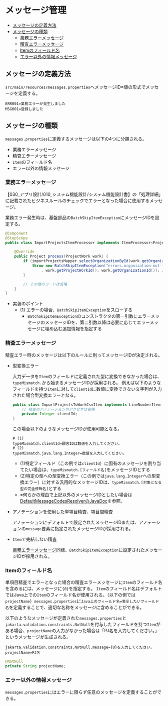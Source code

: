 # メッセージ管理

- [メッセージの定義方法](#メッセージの定義方法)
- [メッセージの種類](#メッセージの種類)
  - [業務エラーメッセージ](#業務エラーメッセージ)
  - [精査エラーメッセージ](#精査エラーメッセージ)
  - [Itemのフィールド名](#itemのフィールド名)
  - [エラー以外の情報メッセージ](#エラー以外の情報メッセージ)

## メッセージの定義方法

`src/main/resources/messages.properties`へメッセージID=値の形式でメッセージを定義する。

```properties
ERR001=業務エラーが発生しました
MSG001=登録しました
```

## メッセージの種類

`messages.properties`に定義するメッセージは以下の4つに分類される。

- 業務エラーメッセージ
- 精査エラーメッセージ
- `Item`のフィールド名
- エラー以外の情報メッセージ

### 業務エラーメッセージ

【030_アプリ設計/010_システム機能設計/システム機能設計書】の「処理詳細」に記載されたビジネスルールのチェックでエラーとなった場合に使用するメッセージ。

業務エラー発生時は、基盤部品の`BatchSkipItemException`にメッセージIDを設定する。

```java
@Component
@StepScope
public class ImportProjectsItemProcessor implements ItemProcessor<ProjectWork, Project> {

    @Override
    public Project process(ProjectWork work) {
        if (importProjectsMapper.selectOrganizationById(work.getOrganizationId()) == null) {
            throw new BatchSkipItemException("errors.organization-not-found" // (1)
                , work.getProjectWorkId(), work.getOrganizationId()); // (1)
        }

        // その他のコードは省略
    }
}
```

- 実装のポイント
    - (1) エラーの場合、`BatchSkipItemException`をスローする
        - `BatchSkipItemException`のコンストラクタの第一引数にエラーメッセージのメッセージIDを、第二引数以降は必要に応じてエラーメッセージに埋め込む追加情報を指定する

### 精査エラーメッセージ

精査エラー時のメッセージは以下のルールに則ってメッセージIDが決定される。

- 型変換エラー  

    入力データを`Item`のフィールドに定義された型に変換できなかった場合は、`typeMismatch.`から始まるメッセージIDが採用される。
    例えば以下のようなフィールドを持つ`Item`に対して`clientId`に数値に変換できない文字列が入力された場合型変換エラーとなる。

    ```java
    public class ImportProjectsToWorkCsvItem implements LineNumberItem {
        // 精査のアノテーションやアクセサは省略
        private Integer clientId;
    }
    ```

    この場合以下のようなメッセージIDが使用可能となる。

    ```properties
    # (1)
    typeMismatch.clientId=顧客IDは数値を入力してください。
    # (2)
    typeMismatch.java.lang.Integer=数値を入力してください。
    ```

    - (1)特定フィールド（この例では`clientId`）に固有のメッセージを割り当てたい場合は、`typeMismatch.[フィールド名]`をメッセージIDとする
    - (2)特定の型への型変換エラー（この例では`java.lang.Integer`への型変換エラー）に対する汎用的なメッセージIDは、`typeMismatch.[対象となる型の完全修飾名]`とする
    - ※何らかの理由で上記以外のメッセージIDとしたい場合は[DefaultMessageCodesResolverのJavaDoc](https://docs.spring.io/spring-framework/docs/6.1.x/javadoc-api/org/springframework/validation/DefaultMessageCodesResolver.html)を参照。

- アノテーションを使用した単項目精査、項目間精査  

    アノテーションにデフォルトで設定されたメッセージIDまたは、アノテーションの`message`要素に指定されたメッセージIDが採用される。

- `Item`で完結しない精査

    [業務エラーメッセージ](#業務エラーメッセージ)同様、`BatchSkipItemException`に設定されたメッセージIDが採用される。

### Itemのフィールド名

単項目精査でエラーとなった場合の精査エラーメッセージに`Item`のフィールド名を含めるには、メッセージに`{0}`を指定する。
`Item`のフィールド名はデフォルトではJava上での`Item`のフィールド名が使用される。（以下の例では`projectName`）`messages.properties`に`Java上のフィールド名=表示したいフィールド名`を定義することで、適切な名称をメッセージに含めることができる。

以下のようなメッセージが定義された`messages.properties`と`jakarta.validation.constraints.NotNull`を付与したフィールドを持つ`Item`がある場合、`projectName`の入力がなかった場合は「PJ名を入力してください。」というメッセージが生成される。

```properties
jakarta.validation.constraints.NotNull.message={0}を入力してください。
projectName=PJ名
```

```java
@NotNull
private String projectName;
```

### エラー以外の情報メッセージ

`messages.properties`にはエラーに限らず任意のメッセージを定義することができる。
